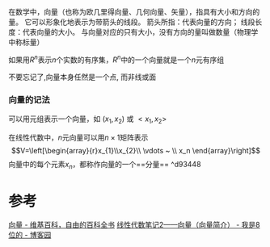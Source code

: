
在数学中，向量（也称为欧几里得向量、几何向量、矢量），指具有大小和方向的量。
它可以形象化地表示为带箭头的线段。
箭头所指：代表向量的方向；
线段长度：代表向量的大小。
与向量对应的只有大小，没有方向的量叫做数量（物理学中称标量）

如果用$R^{n}$表示$n$个实数的有序集，$R^{n}$中的一个向量就是一个$n$元有序组

不要忘记了,向量本身任然是一个点, 而非线或面

### 向量的记法

可以用元组表示一个向量，如 $(x_{1}, x_{2})$ 或 $<x_{1},x_{2}>$

在线性代数中，$n$元向量可以用$n×1$矩阵表示$$V=\left[\begin{array}{r}x_{1}\\x_{2}\\ \vdots ~ \\ x_n
\end{array}\right]$$
向量中的每个元素$x_n$，都称作向量的一个==分量== ^d93448


# 参考
[向量 - 维基百科，自由的百科全书](https://zh.wikipedia.org/zh-cn/%E5%90%91%E9%87%8F)
[线性代数笔记2——向量（向量简介） - 我是8位的 - 博客园](https://www.cnblogs.com/bigmonkey/p/7698134.html)
